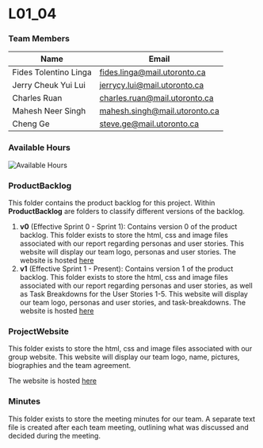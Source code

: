 # L01_04

### Team Members

| Name                  | Email                         |
| --------------------- | ----------------------------- |
| Fides Tolentino Linga | fides.linga@mail.utoronto.ca  |
| Jerry Cheuk Yui Lui   | jerrycy.lui@mail.utoronto.ca  |
| Charles Ruan          | charles.ruan@mail.utoronto.ca |
| Mahesh Neer Singh     | mahesh.singh@mail.utoronto.ca |
| Cheng Ge              | steve.ge@mail.utoronto.ca     |

### Available Hours

![Available Hours](https://github.com/CSCC01F17/L01_04/blob/master/AvailableHours.png)

### ProductBacklog

This folder contains the product backlog for this project.
Within **ProductBacklog** are folders to classify different versions of the backlog.
1) **v0** (Effective Sprint 0 - Sprint 1):
Contains version 0 of the product backlog. This folder exists to store the html, css and image files associated with our report regarding personas and user stories. This website will display our team logo, personas and user stories.
The website is hosted [here](http://fideslinga.com/cscc01/productbacklog/v0/)
1) **v1** (Effective Sprint 1 - Present):
Contains version 1 of the product backlog. This folder exists to store the html, css and image files associated with our report regarding personas and user stories, as well as Task Breakdowns for the User Stories 1-5. This website will display our team logo, personas and user stories, and task-breakdowns.
The website is hosted [here](http://fideslinga.com/cscc01/productbacklog/v1/)

### ProjectWebsite

This folder exists to store the html, css and image files associated with our group website. This website will display our team logo, name, pictures, biographies and the team agreement.

The website is hosted [here](http://fideslinga.com/cscc01/projectwebsite/)
### Minutes

This folder exists to store the meeting minutes for our team. A separate text file is created after each team meeting, outlining what was discussed and decided during the meeting.
